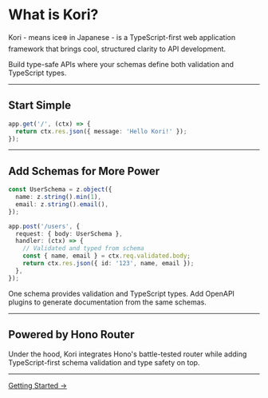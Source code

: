 # What is Kori?

Kori - means ice❄️ in Japanese - is a TypeScript-first web application framework that brings cool, structured clarity to API development.

Build type-safe APIs where your schemas define both validation and TypeScript types.

---

## Start Simple

```typescript
app.get('/', (ctx) => {
  return ctx.res.json({ message: 'Hello Kori!' });
});
```

---

## Add Schemas for More Power

```typescript
const UserSchema = z.object({
  name: z.string().min(1),
  email: z.string().email(),
});

app.post('/users', {
  request: { body: UserSchema },
  handler: (ctx) => {
    // Validated and typed from schema
    const { name, email } = ctx.req.validated.body;
    return ctx.res.json({ id: '123', name, email });
  },
});
```

One schema provides validation and TypeScript types. Add OpenAPI plugins to generate documentation from the same schemas.

---

## Powered by Hono Router

Under the hood, Kori integrates Hono's battle-tested router while adding TypeScript-first schema validation and type safety on top.

---

[Getting Started →](/en/guide/getting-started)
